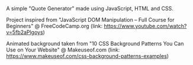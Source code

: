A simple "Quote Generator" made using JavaScript, HTML and CSS.

Project inspired from "JavaScript DOM Manipulation – Full Course for Beginners" @ FreeCodeCamp.org
(link: https://www.youtube.com/watch?v=5fb2aPlgoys)

Animated background taken from "10 CSS Background Patterns You Can Use on Your Website" @ Makeuseof.com
(link: https://www.makeuseof.com/css-background-patterns-examples)